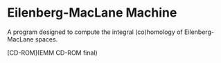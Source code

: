 # Eilenberg-MacLane Machine

A program designed to compute the integral (co)homology of Eilenberg-MacLane spaces.

[CD-ROM](EMM CD-ROM final)
